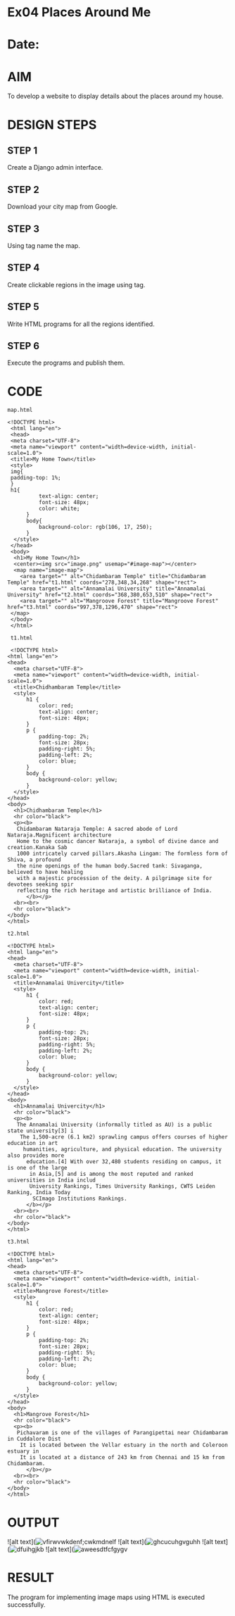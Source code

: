 # Ex04 Places Around Me
# Date:
# AIM
To develop a website to display details about the places around my house.

# DESIGN STEPS
## STEP 1
Create a Django admin interface.

## STEP 2
Download your city map from Google.

## STEP 3
Using <map> tag name the map.

## STEP 4
Create clickable regions in the image using <area> tag.

## STEP 5
Write HTML programs for all the regions identified.

## STEP 6
Execute the programs and publish them.

# CODE
```
map.html

<!DOCTYPE html>
 <html lang="en">
 <head>
 <meta charset="UTF-8">
 <meta name="viewport" content="width=device-width, initial-scale=1.0">
 <title>My Home Town</title>
 <style>
 img{
 padding-top: 1%;
 }
 h1{
          text-align: center;
          font-size: 48px;
          color: white;
      }
      body{
          background-color: rgb(106, 17, 250);
      }
  </style>
 </head>
 <body>
  <h1>My Home Town</h1>
  <center><img src="image.png" usemap="#image-map"></center>
  <map name="image-map">
    <area target="" alt="Chidambaram Temple" title="Chidambaram Temple" href="t1.html" coords="278,348,34,268" shape="rect">
    <area target="" alt="Annamalai University" title="Annamalai University" href="t2.html" coords="368,380,653,510" shape="rect">
    <area target="" alt="Mangroove Forest" title="Mangroove Forest" href="t3.html" coords="997,378,1296,470" shape="rect">
 </map>
 </body>
 </html>

 t1.html

 <!DOCTYPE html>
<html lang="en">
<head>
  <meta charset="UTF-8">
  <meta name="viewport" content="width=device-width, initial-scale=1.0">
  <title>Chidhambaram Temple</title>
  <style>
      h1 {
          color: red;
          text-align: center;
          font-size: 48px;
      }
      p {
          padding-top: 2%;
          font-size: 28px;
          padding-right: 5%;
          padding-left: 2%;
          color: blue;
      }
      body {
          background-color: yellow;
      }
  </style>
</head>
<body>
  <h1>Chidhambaram Temple</h1>
  <hr color="black">
  <p><b>
   Chidambaram Nataraja Temple: A sacred abode of Lord Nataraja.Magnificent architecture
   Home to the cosmic dancer Nataraja, a symbol of divine dance and creation.Kanaka Sab
   1000 intricately carved pillars.Akasha Lingam: The formless form of Shiva, a profound
   the nine openings of the human body.Sacred tank: Sivaganga, believed to have healing 
   with a majestic procession of the deity. A pilgrimage site for devotees seeking spir
   reflecting the rich heritage and artistic brilliance of India.
      </b></p>
  <br><br>
  <hr color="black">
</body>
</html>

t2.html

<!DOCTYPE html>
<html lang="en">
<head>
  <meta charset="UTF-8">
  <meta name="viewport" content="width=device-width, initial-scale=1.0">
  <title>Annamalai Univercity</title>
  <style>
      h1 {
          color: red;
          text-align: center;
          font-size: 48px;
      }
      p {
          padding-top: 2%;
          font-size: 28px;
          padding-right: 5%;
          padding-left: 2%;
          color: blue;
      }
      body {
          background-color: yellow;
      }
  </style>
</head>
<body>
  <h1>Annamalai Univercity</h1>
  <hr color="black">
  <p><b>
   The Annamalai University (informally titled as AU) is a public state university[3] i
    The 1,500-acre (6.1 km2) sprawling campus offers courses of higher education in art
     humanities, agriculture, and physical education. The university also provides more 
      education.[4] With over 32,480 students residing on campus, it is one of the large
       in Asia,[5] and is among the most reputed and ranked universities in India includ
       University Rankings, Times University Rankings, CWTS Leiden Ranking, India Today 
        SCImago Institutions Rankings.
      </b></p>
  <br><br>
  <hr color="black">
</body>
</html>

t3.html

<!DOCTYPE html>
<html lang="en">
<head>
  <meta charset="UTF-8">
  <meta name="viewport" content="width=device-width, initial-scale=1.0">
  <title>Mangrove Forest</title>
  <style>
      h1 {
          color: red;
          text-align: center;
          font-size: 48px;
      }
      p {
          padding-top: 2%;
          font-size: 28px;
          padding-right: 5%;
          padding-left: 2%;
          color: blue;
      }
      body {
          background-color: yellow;
      }
  </style>
</head>
<body>
  <h1>Mangrove Forest</h1>
  <hr color="black">
  <p><b>
   Pichavaram is one of the villages of Parangipettai near Chidambaram in Cuddalore Dist
    It is located between the Vellar estuary in the north and Coleroon estuary in 
    It is located at a distance of 243 km from Chennai and 15 km from Chidambaram.
      </b></p>
  <br><br>
  <hr color="black">
</body>
</html>
```
# OUTPUT
![alt text](![vfirwvwkdenf;cwkmdnelf](https://github.com/user-attachments/assets/c4573264-b1fb-42d9-9779-31cf8578a532)
![alt text](![ghcucuhgvguhh](https://github.com/user-attachments/assets/5e581dd8-a806-4545-a35f-8fab5d6a2cee)
![alt text](![dfuihgjkb](https://github.com/user-attachments/assets/e86f17d8-ee00-4278-9249-93d5f4c42466)
![alt text](![aweesdtfcfgygv](https://github.com/user-attachments/assets/7e5ce37e-0260-4dd3-8cb7-6603c3b72afa)
# RESULT
The program for implementing image maps using HTML is executed successfully.
